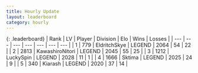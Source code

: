 ```yaml
---
title: Hourly Update
layout: leaderboard
category: hourly
---
```


{: .leaderboard}
| Rank | LV | Player | Division | Elo | Wins | Losses |
| --- | --- | --- | --- | --- | --- | --- |
| <span data-change="0">1</span> | 779 | <span title="ID: 174926">EldritchSkye</span> | LEGEND | <span data-change="0">2064</span> | <span data-change="0">54</span> | <span data-change="0">22</span> |
| <span data-change="0">2</span> | 2813 | <span title="ID: 164871">KawashiroNitori</span> | LEGEND | <span data-change="0">2045</span> | <span data-change="0">55</span> | <span data-change="0">25</span> |
| <span data-change="0">3</span> | 1212 | <span title="ID: 498412">LuckySpin</span> | LEGEND | <span data-change="0">2028</span> | <span data-change="0">11</span> | <span data-change="0">1</span> |
| <span data-change="0">4</span> | 1666 | <span title="ID: 353063">Sktima</span> | LEGEND | <span data-change="0">2025</span> | <span data-change="0">24</span> | <span data-change="0">9</span> |
| <span data-change="0">5</span> | 340 | <span title="ID: 260045">Kiarash</span> | LEGEND | <span data-change="0">2020</span> | <span data-change="0">37</span> | <span data-change="0">14</span> |